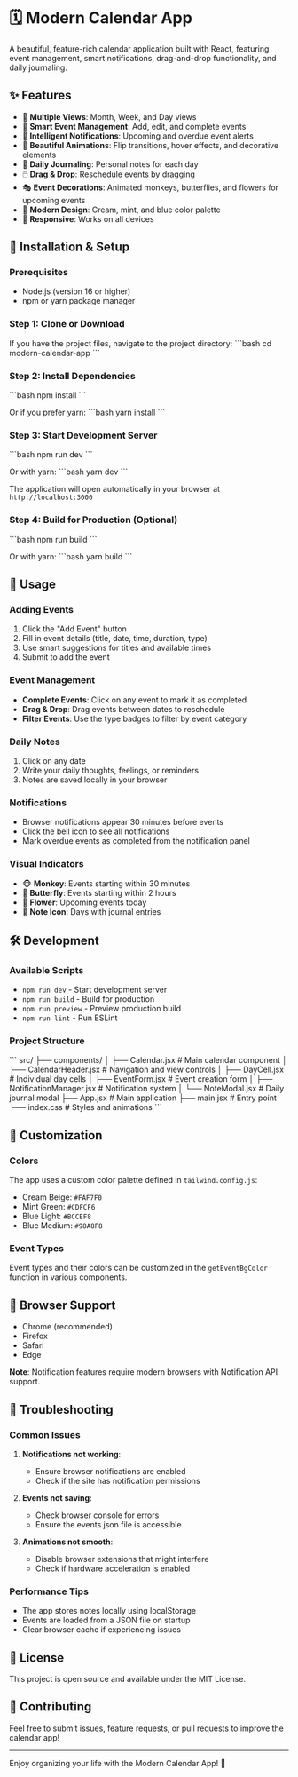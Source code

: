 # 🗓️ Modern Calendar App

A beautiful, feature-rich calendar application built with React, featuring event management, smart notifications, drag-and-drop functionality, and daily journaling.

## ✨ Features

- 📅 **Multiple Views**: Month, Week, and Day views
- 🎯 **Smart Event Management**: Add, edit, and complete events
- 🔔 **Intelligent Notifications**: Upcoming and overdue event alerts
- 🎨 **Beautiful Animations**: Flip transitions, hover effects, and decorative elements
- 📝 **Daily Journaling**: Personal notes for each day
- 🖱️ **Drag & Drop**: Reschedule events by dragging
- 🎭 **Event Decorations**: Animated monkeys, butterflies, and flowers for upcoming events
- 🎨 **Modern Design**: Cream, mint, and blue color palette
- 📱 **Responsive**: Works on all devices

## 🚀 Installation & Setup

### Prerequisites
- Node.js (version 16 or higher)
- npm or yarn package manager

### Step 1: Clone or Download
If you have the project files, navigate to the project directory:
\`\`\`bash
cd modern-calendar-app
\`\`\`

### Step 2: Install Dependencies
\`\`\`bash
npm install
\`\`\`

Or if you prefer yarn:
\`\`\`bash
yarn install
\`\`\`

### Step 3: Start Development Server
\`\`\`bash
npm run dev
\`\`\`

Or with yarn:
\`\`\`bash
yarn dev
\`\`\`

The application will open automatically in your browser at `http://localhost:3000`

### Step 4: Build for Production (Optional)
\`\`\`bash
npm run build
\`\`\`

Or with yarn:
\`\`\`bash
yarn build
\`\`\`

## 🎯 Usage

### Adding Events
1. Click the "Add Event" button
2. Fill in event details (title, date, time, duration, type)
3. Use smart suggestions for titles and available times
4. Submit to add the event

### Event Management
- **Complete Events**: Click on any event to mark it as completed
- **Drag & Drop**: Drag events between dates to reschedule
- **Filter Events**: Use the type badges to filter by event category

### Daily Notes
1. Click on any date
2. Write your daily thoughts, feelings, or reminders
3. Notes are saved locally in your browser

### Notifications
- Browser notifications appear 30 minutes before events
- Click the bell icon to see all notifications
- Mark overdue events as completed from the notification panel

### Visual Indicators
- 🐵 **Monkey**: Events starting within 30 minutes
- 🦋 **Butterfly**: Events starting within 2 hours
- 🌸 **Flower**: Upcoming events today
- 📝 **Note Icon**: Days with journal entries

## 🛠️ Development

### Available Scripts
- `npm run dev` - Start development server
- `npm run build` - Build for production
- `npm run preview` - Preview production build
- `npm run lint` - Run ESLint

### Project Structure
\`\`\`
src/
├── components/
│   ├── Calendar.jsx          # Main calendar component
│   ├── CalendarHeader.jsx    # Navigation and view controls
│   ├── DayCell.jsx          # Individual day cells
│   ├── EventForm.jsx        # Event creation form
│   ├── NotificationManager.jsx # Notification system
│   └── NoteModal.jsx        # Daily journal modal
├── App.jsx                  # Main application
├── main.jsx                 # Entry point
└── index.css               # Styles and animations
\`\`\`

## 🎨 Customization

### Colors
The app uses a custom color palette defined in `tailwind.config.js`:
- Cream Beige: `#FAF7F0`
- Mint Green: `#CDFCF6`
- Blue Light: `#BCCEF8`
- Blue Medium: `#98A8F8`

### Event Types
Event types and their colors can be customized in the `getEventBgColor` function in various components.

## 📱 Browser Support

- Chrome (recommended)
- Firefox
- Safari
- Edge

**Note**: Notification features require modern browsers with Notification API support.

## 🔧 Troubleshooting

### Common Issues

1. **Notifications not working**: 
   - Ensure browser notifications are enabled
   - Check if the site has notification permissions

2. **Events not saving**:
   - Check browser console for errors
   - Ensure the events.json file is accessible

3. **Animations not smooth**:
   - Disable browser extensions that might interfere
   - Check if hardware acceleration is enabled

### Performance Tips
- The app stores notes locally using localStorage
- Events are loaded from a JSON file on startup
- Clear browser cache if experiencing issues

## 📄 License

This project is open source and available under the MIT License.

## 🤝 Contributing

Feel free to submit issues, feature requests, or pull requests to improve the calendar app!

---

Enjoy organizing your life with the Modern Calendar App! 🎉
